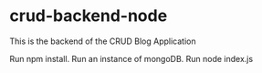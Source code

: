 # crud-backend-node
This is the backend of the CRUD Blog Application

Run npm install. 
Run an instance of mongoDB.
Run node index.js
